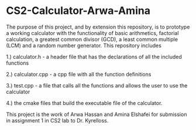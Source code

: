 # CS2-Calculator-Arwa-Amina


The purpose of this project, and by extension this repository, is to prototype a working calculator with the functionality of basic arithmetics, factorial calculation, a greatest common divisor (GCD), a least common multiple (LCM) and a random number generator. This repository includes

1.) calculator.h - a header file that has the declarations of all the included functions

2.) calculator.cpp - a cpp file with all the function definitions 

3.) test.cpp - a file that calls all the functions and allows the user to use the calculator 

4.) the cmake files that build the executable file of the calculator.

This project is the work of Arwa Hassan and Amina Elshafei for submission in assignment 1 in CS2 lab to Dr. Kyrelloss. 
